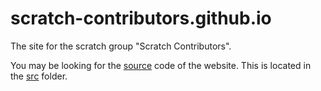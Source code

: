 # scratch-contributors.github.io

The site for the scratch group "Scratch Contributors".

You may be looking for the [source](/src) code of the website. This is located in the [src](/src) folder.

